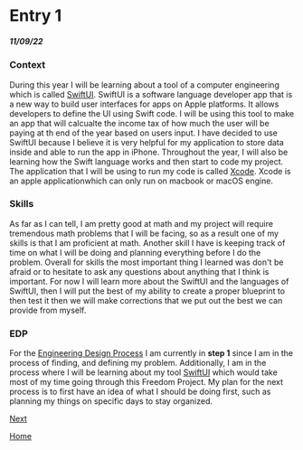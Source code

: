# Entry 1
##### 11/09/22

### Context 

During this year I will be learning about a tool of a computer engineering which is called [SwiftUI](https://developer.apple.com/xcode/swiftui/). SwiftUI is a software language developer app that is a new way to build user interfaces for apps on Apple platforms. It allows developers to define the UI using Swift code. I will be using this tool to make an app that will calcualte the income tax of how much the user will be paying at th end of the year based on users input. I have decided to use SwiftUI because I believe it is very helpful for my application to store data inside and able to run the app in iPhone. Throughout the year, I will also be learning how the Swift language works and then start to code my project. The application that I will be using to run my code is called [Xcode](https://developer.apple.com/xcode/). Xcode is an apple applicationwhich can only run on macbook or macOS engine.
### Skills
As far as I can tell, I am pretty good at math and my project will require tremendous math problems that I will be facing, so as a result one of my skills is that I am proficient at math. Another skill I have is keeping track of time on what I will be doing and planning everything before I do the problem. Overall for skills the most important thing I learned was don't be afraid or to hesitate to ask any questions about anything that I think is important. For now I will learn more about the SwiftUI and the languages of SwiftUI, then I will put the best of my ability to create a proper blueprint to then test it then we will make corrections that we put out the best we can provide from myself.

### EDP
For the [Engineering Design Process](https://hstatsep.github.io/students/#edp) I am currently in **step 1** since I am in the process of finding, and defining my problem. Additionally, I am in the process where I will be learning about my tool [SwiftUI](https://developer.apple.com/xcode/swiftui/) which would take most of my time going through this Freedom Project. My plan for the next process is to first have an idea of what I should be doing first, such as planning my things on specific days to stay organized.


[Next](entry02.md)

[Home](../README.md)
